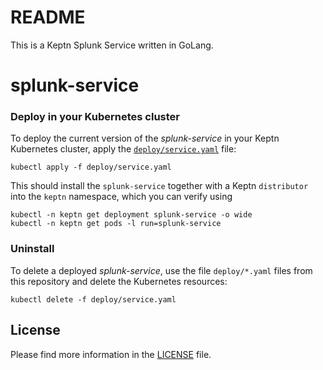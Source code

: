 # README

This is a Keptn Splunk Service  written in GoLang. 

 

# splunk-service



### Deploy in your Kubernetes cluster

To deploy the current version of the *splunk-service* in your Keptn Kubernetes cluster, apply the [`deploy/service.yaml`](deploy/service.yaml) file:

```console
kubectl apply -f deploy/service.yaml
```

This should install the `splunk-service` together with a Keptn `distributor` into the `keptn` namespace, which you can verify using

```console
kubectl -n keptn get deployment splunk-service -o wide
kubectl -n keptn get pods -l run=splunk-service
```


### Uninstall

To delete a deployed *splunk-service*, use the file `deploy/*.yaml` files from this repository and delete the Kubernetes resources:

```console
kubectl delete -f deploy/service.yaml
```



 
## License

Please find more information in the [LICENSE](LICENSE) file.
